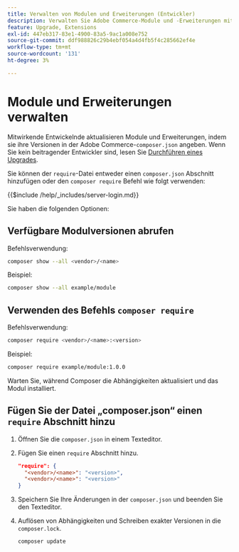 ```yaml
---
title: Verwalten von Modulen und Erweiterungen (Entwickler)
description: Verwalten Sie Adobe Commerce-Module und -Erweiterungen mithilfe der Befehlszeilenschnittstelle und des Package Managers „Composer“.
feature: Upgrade, Extensions
exl-id: 447eb317-83e1-4900-83a5-9ac1a008e752
source-git-commit: ddf988826c29b4ebf054a4d4fb5f4c285662ef4e
workflow-type: tm+mt
source-wordcount: '131'
ht-degree: 3%

---
```


# Module und Erweiterungen verwalten

Mitwirkende Entwickelnde aktualisieren Module und Erweiterungen, indem sie ihre Versionen in der Adobe Commerce-`composer.json` angeben. Wenn Sie kein beitragender Entwickler sind, lesen Sie [Durchführen eines Upgrades](../implementation/perform-upgrade.md).

Sie können der `require`-Datei entweder einen `composer.json` Abschnitt hinzufügen oder den `composer require` Befehl wie folgt verwenden:

{{$include /help/_includes/server-login.md}}

Sie haben die folgenden Optionen:

## Verfügbare Modulversionen abrufen

Befehlsverwendung:

```bash
composer show --all <vendor>/<name>
```

Beispiel:

```bash
composer show --all example/module
```

## Verwenden des Befehls `composer require`

Befehlsverwendung:

```bash
composer require <vendor>/<name>:<version>
```

Beispiel:

```bash
composer require example/module:1.0.0
```

Warten Sie, während Composer die Abhängigkeiten aktualisiert und das Modul installiert.

## Fügen Sie der Datei „composer.json“ einen `require` Abschnitt hinzu

1. Öffnen Sie die `composer.json` in einem Texteditor.

1. Fügen Sie einen `require` Abschnitt hinzu.

   ```json
   "require": {
     "<vendor>/<name>": "<version>",
     "<vendor>/<name>": "<version>"
   }
   ```

1. Speichern Sie Ihre Änderungen in der `composer.json` und beenden Sie den Texteditor.

1. Auflösen von Abhängigkeiten und Schreiben exakter Versionen in die `composer.lock`.

   ```bash
   composer update
   ```
